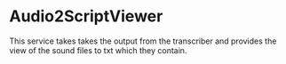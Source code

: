 # Audio2ScriptViewer
This service takes takes the output from the transcriber and provides the view of the sound files to txt which they contain.

